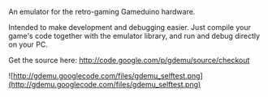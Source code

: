An emulator for the retro-gaming Gameduino hardware.

Intended to make development and debugging easier. Just compile your game's code together with the emulator library, and run and debug directly on your PC.

Get the source here: http://code.google.com/p/gdemu/source/checkout

![http://gdemu.googlecode.com/files/gdemu_selftest.png](http://gdemu.googlecode.com/files/gdemu_selftest.png)